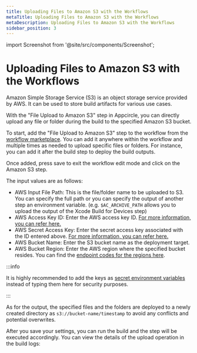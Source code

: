 ```yaml
---
title: Uploading Files to Amazon S3 with the Workflows
metaTitle: Uploading Files to Amazon S3 with the Workflows
metaDescription: Uploading Files to Amazon S3 with the Workflows
sidebar_position: 3
---
```


import Screenshot from '@site/src/components/Screenshot';

# Uploading Files to Amazon S3 with the Workflows

Amazon Simple Storage Service (S3) is an object storage service provided by AWS. It can be used to store build artifacts for various use cases.

With the "File Upload to Amazon S3" step in Appcircle, you can directly upload any file or folder during the build to the specified Amazon S3 bucket.

To start, add the "File Upload to Amazon S3" step to the workflow from the [workflow marketplace](../workflows/index.md#workflow-marketplace). You can add it anywhere within the workflow and multiple times as needed to upload specific files or folders. For instance, you can add it after the build step to deploy the build outputs.

<Screenshot url='https://cdn.appcircle.io/docs/assets/s3-workflow-ios.png' />

Once added, press save to exit the workflow edit mode and click on the Amazon S3 step.

The input values are as follows:

- AWS Input File Path: This is the file/folder name to be uploaded to S3. You can specify the full path or you can specify the output of another step an environment variable. (e.g. `$AC_ARCHIVE_PATH` allows you to upload the output of the Xcode Build for Devices step)
- AWS Access Key ID: Enter the AWS access key ID. [For more information, you can refer here.](https://docs.aws.amazon.com/general/latest/gr/aws-sec-cred-types.html#access-keys-and-secret-access-keys)
- AWS Secret Access Key: Enter the secret access key associated with the ID entered above. [For more information, you can refer here.](https://docs.aws.amazon.com/general/latest/gr/aws-sec-cred-types.html#access-keys-and-secret-access-keys)
- AWS Bucket Name: Enter the S3 bucket name as the deployment target.
- AWS Bucket Region: Enter the AWS region where the specified bucket resides. You can find the [endpoint codes for the regions here](https://docs.aws.amazon.com/general/latest/gr/rande.html#regional-endpoints).

:::info

It is highly recommended to add the keys as [secret environment variables](../environment-variables/managing-variables.md) instead of typing them here for security purposes.

:::

As for the output, the specified files and the folders are deployed to a newly created directory as `s3://bucket-name/timestamp` to avoid any conflicts and potential overwrites.

<Screenshot url='https://cdn.appcircle.io/docs/assets/s3-workflow-details.png' />

After you save your settings, you can run the build and the step will be executed accordingly. You can view the details of the upload operation in the build logs:

<Screenshot url='https://cdn.appcircle.io/docs/assets/s3-workflow-ios-upload.png' />
